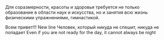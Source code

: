 Для соразмерности, красоты и здоровья требуется не только образование в области наук и искусства, но и занятия всю жизнь физическими упражнениями, гим­настикой.

Всем привет!!!
New line
Человек, который никуда не спешит, никуда не попадает
Even if you are not ready for the day, it cannot always be night
